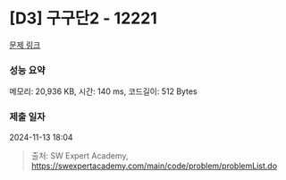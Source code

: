 # [D3] 구구단2 - 12221 

[문제 링크](https://swexpertacademy.com/main/code/problem/problemDetail.do?contestProbId=AXpz3dravpQDFATi) 

### 성능 요약

메모리: 20,936 KB, 시간: 140 ms, 코드길이: 512 Bytes

### 제출 일자

2024-11-13 18:04



> 출처: SW Expert Academy, https://swexpertacademy.com/main/code/problem/problemList.do